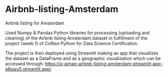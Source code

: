 # Airbnb-listing-Amsterdam
Airbnb listing for Amsterdam

Used Numpy & Pandas Python libraries for processing (uploading and cleaning) of the Airbnb listing Amsterdam dataset 
in fulfillment of the project (week 1) of CoRise Python for Data Science Certification.

The project is then deployed using Streamlit making an app that visualizes the dataset as a DataFrame and as a geographic visualization
which can be accessed through:
https://a-aiman-airbnb-listing-amsterdam-streamlit-app-p8swu5.streamlit.app/

